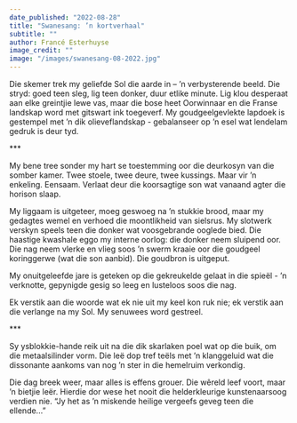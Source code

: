 ```yaml
---
date_published: "2022-08-28"
title: "Swanesang: ’n kortverhaal"
subtitle: ""
author: Francé Esterhuyse
image_credit: ""
image: "/images/swanesang-08-2022.jpg"
---
```


Die skemer trek my geliefde Sol die aarde in – ’n verbysterende beeld. Die stryd: goed teen sleg, lig teen donker, duur etlike minute. Lig klou desperaat aan elke greintjie lewe vas, maar die bose heet Oorwinnaar en die Franse landskap word met gitswart ink toegeverf. My goudgeelgevlekte lapdoek is gestempel met ’n dik olieveflandskap - gebalanseer op ’n esel wat lendelam gedruk is deur tyd.

\*\*\*

My bene tree sonder my hart se toestemming oor die deurkosyn van die somber kamer. Twee stoele, twee deure, twee kussings. Maar vir ’n enkeling. Eensaam. Verlaat deur die koorsagtige son wat vanaand agter die horison slaap.

My liggaam is uitgeteer, moeg geswoeg na ’n stukkie brood, maar my gedagtes wemel en verhoed die moontlikheid van sielsrus. My slotwerk verskyn speels teen die donker wat voosgebrande ooglede bied. Die haastige kwashale eggo my interne oorlog: die donker neem sluipend oor. Die nag neem vlerke en vlieg soos ’n swerm kraaie oor die goudgeel koringgerwe (wat die son aanbid). Die goudbron is uitgeput.

My onuitgeleefde jare is geteken op die gekreukelde gelaat in die spieël - ’n verknotte, gepynigde gesig so leeg en lusteloos soos die nag.

Ek verstik aan die woorde wat ek nie uit my keel kon ruk nie; ek verstik aan die verlange na my Sol. My senuwees word gestreel.

\*\*\*

Sy ysblokkie-hande reik uit na die dik skarlaken poel wat op die buik, om die metaalsilinder vorm. Die leë dop tref teëls met ’n klanggeluid wat die dissonante aankoms van nog ’n ster in die hemelruim verkondig.

Die dag breek weer, maar alles is effens grouer. Die wêreld leef voort, maar ’n bietjie leër. Hierdie dor wese het nooit die helderkleurige kunstenaarsoog verdien nie. “Jy het as ’n miskende heilige vergeefs geveg teen die ellende...”
